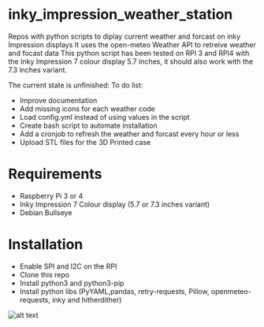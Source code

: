 # inky_impression_weather_station
Repos with python scripts to diplay current weather and forcast on inky Impression displays
It uses the open-meteo Weather API to retreive weather and focast data
This python script has been tested on RPI 3 and RPI4 with the Inky Impression 7 colour display 5.7 inches, it should also work with the 7.3 inches variant.

The current state is unfinished:
To do list:
- Improve documentation
- Add missing icons for each weather code
- Load config.yml instead of using values in the script
- Create bash script to automate installation
- Add a cronjob to refresh the weather and forcast every hour or less
- Upload STL files for the 3D Printed case

# Requirements
- Raspberry Pi 3 or 4
- Inky Impression 7 Colour display (5.7 or 7.3 inches variant)
- Debian Bullseye

# Installation
- Enable SPI and I2C on the RPI
- Clone this repo
- Install python3 and python3-pip
- Install python libs (PyYAML,pandas, retry-requests, Pillow, openmeteo-requests, inky and hitherdither)

![alt text](https://i.imgur.com/0aoBufb.jpeg)
